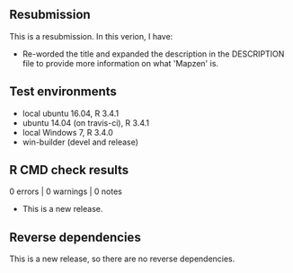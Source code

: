 ## Resubmission
This is a resubmission. In this verion, I have:

* Re-worded the title and expanded the description in the DESCRIPTION file to provide more information on what 'Mapzen' is. 

## Test environments
* local ubuntu 16.04, R 3.4.1
* ubuntu 14.04 (on travis-ci), R 3.4.1
* local Windows 7, R 3.4.0
* win-builder (devel and release)

## R CMD check results

0 errors | 0 warnings | 0 notes

* This is a new release.

## Reverse dependencies

This is a new release, so there are no reverse dependencies.
